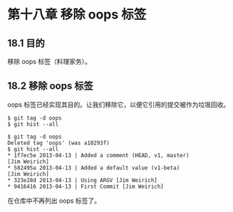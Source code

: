 # 第十八章 移除 oops 标签

## 18.1 目的

移除 oops 标签（料理家务）。

## 18.2 移除 oops 标签

oops 标签已经实现其目的。让我们移除它，以便它引用的提交被作为垃圾回收。

```
$ git tag -d oops
$ git hist --all
```

```
$ git tag -d oops
Deleted tag 'oops' (was a10293f)
$ git hist --all
* 1f7ec5e 2013-04-13 | Added a comment (HEAD, v1, master)
[Jim Weirich]
* 582495a 2013-04-13 | Added a default value (v1-beta)
[Jim Weirich]
* 323e28d 2013-04-13 | Using ARGV [Jim Weirich]
* 9416416 2013-04-13 | First Commit [Jim Weirich]
```

在仓库中不再列出 oops 标签了。